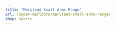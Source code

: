 ```yaml
---
title: "Maryland Small Arms Range"
url: /upper-marlboro/maryland-small-arms-range/
shop: sports
---
```

